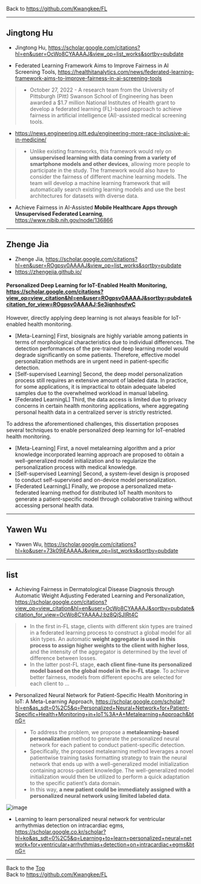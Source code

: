 Back to https://github.com/Kwangkee/FL

***
## Jingtong Hu
- Jingtong Hu, https://scholar.google.com/citations?hl=en&user=OcWo8CYAAAAJ&view_op=list_works&sortby=pubdate

- Federated Learning Framework Aims to Improve Fairness in AI Screening Tools, https://healthitanalytics.com/news/federated-learning-framework-aims-to-improve-fairness-in-ai-screening-tools
>-	October 27, 2022 - A research team from the University of Pittsburgh (Pitt) Swanson School of Engineering has been awarded a $1.7 million National Institutes of Health grant to develop a federated learning (FL)-based approach to achieve fairness in artificial intelligence (AI)-assisted medical screening tools.
- https://news.engineering.pitt.edu/engineering-more-race-inclusive-ai-in-medicine/
>-	Unlike existing frameworks, this framework would rely on **unsupervised learning with data coming from a variety of smartphone models and other devices**, allowing more people to participate in the study. The framework would also have to consider the fairness of different machine learning models. The team will develop a machine learning framework that will automatically search existing learning models and use the best architectures for datasets with diverse data.
- Achieve Fairness in AI-Assisted **Mobile Healthcare Apps through Unsupervised Federated Learning**, https://www.nibib.nih.gov/node/136866

***
## Zhenge Jia
- Zhenge Jia, https://scholar.google.com/citations?hl=en&user=ROgpsv0AAAAJ&view_op=list_works&sortby=pubdate
- https://zhengejia.github.io/

#### Personalized Deep Learning for IoT-Enabled Health Monitoring, https://scholar.google.com/citations?view_op=view_citation&hl=en&user=ROgpsv0AAAAJ&sortby=pubdate&citation_for_view=ROgpsv0AAAAJ:Se3iqnhoufwC

However, directly applying deep learning is not always feasible for IoT-enabled health monitoring.  
- [Meta-Learning] First, biosignals are highly variable among patients in terms of morphological characteristics due to individual differences. The detection performances of the pre-trained deep learning model would degrade significantly on some patients. Therefore, effective model personalization methods are in urgent need in patient-specific detection. 
- [Self-supervised Learning] Second, the deep model personalization process still requires an extensive amount of labeled data. In practice, for some applications, it is impractical to obtain adequate labeled samples due to the overwhelmed workload in manual labeling. 
- [Federated LearningL] Third, the data access is limited due to privacy concerns in certain health monitoring applications, where aggregating personal health data in a centralized server is strictly restricted. 

To address the aforementioned challenges, this dissertation proposes several techniques to enable personalized deep learning for IoT-enabled health monitoring.  
- [Meta-Learning] First, a novel metalearning algorithm and a prior knowledge incorporated learning approach are proposed to obtain a well-generalized model initialization and to regularize the personalization process with medical knowledge. 
- [Self-supervised Learning] Second, a system-level design is proposed to conduct self-supervised and on-device model personalization. 
- [Federated LearningL] Finally, we propose a personalized meta-federated learning method for distributed IoT health monitors to generate a patient-specific model through collaborative training without accessing personal health data.

***
## Yawen Wu
- Yawen Wu, https://scholar.google.com/citations?hl=ko&user=73k09jEAAAAJ&view_op=list_works&sortby=pubdate

***
## list

- Achieving Fairness in Dermatological Disease Diagnosis through Automatic Weight Adjusting Federated Learning and Personalization, https://scholar.google.com/citations?view_op=view_citation&hl=en&user=OcWo8CYAAAAJ&sortby=pubdate&citation_for_view=OcWo8CYAAAAJ:bz8QjSJIRt4C
>-	In the first in-FL stage, clients with different skin types are trained in a federated learning process to construct a global model for all skin types. An automatic **weight aggregator is used in this process to assign higher weights to the client with higher loss**, and the intensity of the aggregator is determined by the level of difference between losses. 
>-	In the latter post-FL stage, **each client fine-tune its personalized model based on the global model in the in-FL stage**. To achieve better fairness, models from different epochs are selected for each client to …

- Personalized Neural Network for Patient-Specific Health Monitoring in IoT: A Meta-Learning Approach, https://scholar.google.com/scholar?hl=en&as_sdt=0%2C5&q=Personalized+Neural+Network+for+Patient-Specific+Health+Monitoring+in+IoT%3A+A+Metalearning+Approach&btnG=
>-	To address the problem, we propose a **metalearning-based personalization** method to generate the personalized neural network for each patient to conduct patient-specific detection. 
>-	Specifically, the proposed metalearning method leverages a novel patientwise training tasks formatting strategy to train the neural network that ends up with a well-generalized model initialization containing across-patient knowledge. The well-generalized model initialization would then be utilized to perform a quick adaptation to the specific patient’s data domain. 
>-	In this way, **a new patient could be immediately assigned with a personalized neural network using limited labeled data**.

![image](https://user-images.githubusercontent.com/109835677/209490646-f54d4c46-d8f5-4ab2-ada4-bd14c77ab18c.png)


- Learning to learn personalized neural network for ventricular arrhythmias detection on intracardiac egms, https://scholar.google.co.kr/scholar?hl=ko&as_sdt=0%2C5&q=Learning+to+learn+personalized+neural+network+for+ventricular+arrhythmias+detection+on+intracardiac+egms&btnG=


***
Back to the [Top](#list)  
Back to https://github.com/Kwangkee/FL
